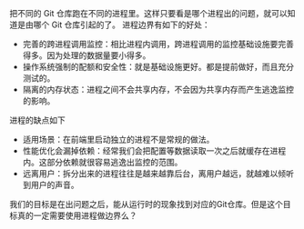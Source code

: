 把不同的 Git 仓库跑在不同的进程里。这样只要看是哪个进程出的问题，就可以知道是由哪个 Git 仓库引起的了。
进程边界有如下的好处：

* 完善的跨进程调用监控：相比进程内调用，跨进程调用的监控基础设施要完善得多。因为处理的数据量要小得多。
* 操作系统强制的配额和安全性：就是基础设施更好。都是提前做好，而且充分测试的。
* 隔离的内存状态：进程之间不会共享内存，不会因为共享内存而产生逃逸监控的影响。

进程的缺点如下

* 适用场景：在前端里启动独立的进程不是常规的做法。
* 性能优化会漏掉依赖：经常我们会把配置等数据读取一次之后就缓存在进程内。这部分依赖就很容易逃逸出监控的范围。
* 远离用户：拆分出来的进程往往是越来越靠后台，离用户越远，就越难以倾听到用户的声音。

我们的目标是在出问题之后，能从运行时的现象找到对应的Git仓库。但是这个目标真的一定需要使用进程做边界么？